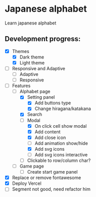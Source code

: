 # Japanese alphabet

Learn japanese alphabet

## Development progress:

- [x] Themes
  - [x] Dark theme
  - [x] Light theme
- [ ] Responsive and Adaptive
  - [ ] Adaptive
  - [ ] Responsive
- [ ] Features
  - [ ] Alphabet page
    - [x] Setting panel
      - [x] Add buttons type
      - [x] Change hiragana/katakana
    - [x] Search
    - [ ] Modal
      - [x] On click cell show modal
      - [x] Add content
      - [x] Add close icon
      - [ ] Add animation show/hide
      - [x] Add svg icons
      - [ ] Add svg icons interactive
    - [ ] Clickable to row/column char?
  - [ ] Game page
    - [ ] Create start game panel
- [x] Replace or remove fontawesome
- [x] Deploy Vercel
- [ ] Segment not good, need refactor him
